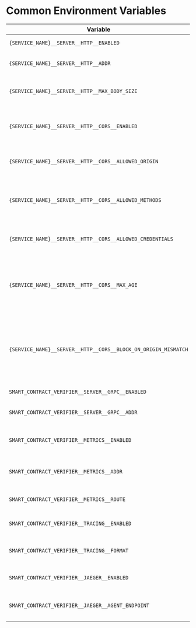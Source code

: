 # Common Environment Variables

| Variable                                                       | Required | Description                                                                      | Default value                            |
|----------------------------------------------------------------|----------|----------------------------------------------------------------------------------|------------------------------------------|
| `{SERVICE_NAME}__SERVER__HTTP__ENABLED`                        |          | Enable HTTP API server                                                           | `true`                                   |
| `{SERVICE_NAME}__SERVER__HTTP__ADDR`                           |          | HTTP API listening interface                                                     | `0.0.0.0:8050`                           |
| `{SERVICE_NAME}__SERVER__HTTP__MAX_BODY_SIZE`                  |          | Max HTTP body size for incoming API requests                                     | `2097152`                                |
| `{SERVICE_NAME}__SERVER__HTTP__CORS__ENABLED`                  |          | Enable CORS middleware for incoming HTTP requests                                | `false`                                  |
| `{SERVICE_NAME}__SERVER__HTTP__CORS__ALLOWED_ORIGIN`           |          | Origins allowed to make requests                                                 |                                          |
| `{SERVICE_NAME}__SERVER__HTTP__CORS__ALLOWED_METHODS`          |          | A list of methods which allowed origins can perform                              | `PUT, GET, POST, OPTIONS, DELETE, PATCH` |
| `{SERVICE_NAME}__SERVER__HTTP__CORS__ALLOWED_CREDENTIALS`      |          | Allow users to make authenticated requests                                       | `true`                                   |
| `{SERVICE_NAME}__SERVER__HTTP__CORS__MAX_AGE`                  |          | Sets a maximum time (in seconds) for which this CORS request may be cached       | `3600`                                   |
| `{SERVICE_NAME}__SERVER__HTTP__CORS__BLOCK_ON_ORIGIN_MISMATCH` |          | Configures whether requests should be pre-emptively blocked on mismatched origin | `false`                                  |
| `SMART_CONTRACT_VERIFIER__SERVER__GRPC__ENABLED`               |          | Enable GRPC API server                                                           | `false`                                  |
| `SMART_CONTRACT_VERIFIER__SERVER__GRPC__ADDR`                  |          | GRPC API listening interface                                                     | `0.0.0.0:8051`                           |
| `SMART_CONTRACT_VERIFIER__METRICS__ENABLED`                    |          | Enable metrics collection endpoint                                               | `false`                                  |
| `SMART_CONTRACT_VERIFIER__METRICS__ADDR`                       |          | Metrics collection listening interface                                           | `0.0.0.0:6060`                           |
| `SMART_CONTRACT_VERIFIER__METRICS__ROUTE`                      |          | Metrics collection API route                                                     | `/metrics`                               |
| `SMART_CONTRACT_VERIFIER__TRACING__ENABLED`                    |          | Enable tracing log module                                                        | `true`                                   |
| `SMART_CONTRACT_VERIFIER__TRACING__FORMAT`                     |          | Tracing format. `default` / `json`                                               | `default`                                |
| `SMART_CONTRACT_VERIFIER__JAEGER__ENABLED`                     |          | Enable Jaeger tracing                                                            | `false`                                  |
| `SMART_CONTRACT_VERIFIER__JAEGER__AGENT_ENDPOINT`              |          | Jaeger tracing listening interface                                               | `localhost:6831`                         |
